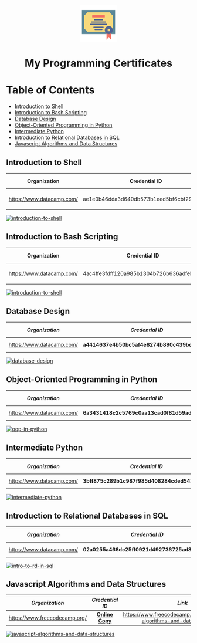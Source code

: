 <div align="center">
  <a href="https://shahnawaz-pabon.github.io/">
    <img alt="Shahnawaz Hossan" src="./logo.png"/>
  </a>
  <h1>My Programming Certificates</h1>
</div>

# Table of Contents

- [Introduction to Shell](#introduction-to-shell)
- [Introduction to Bash Scripting](#introduction-to-bash-scripting)
- [Database Design](#database-design)
- [Object-Oriented Programming in Python](#object-oriented-programming-in-python)
- [Intermediate Python](#intermediate-python)
- [Introduction to Relational Databases in SQL](#introduction-to-relational-databases-in-sql)
- [Javascript Algorithms and Data Structures](#javascript-algorithms-and-data-structures)

## Introduction to Shell

|       Organization        |              Credential ID               |                          Link                          |  Completed On   |
| :-----------------------: | :--------------------------------------: | :----------------------------------------------------: | :-------------: |
| https://www.datacamp.com/ | ae1e0b46dda3d640db573b1eed5bf6cbf2932872 | https://www.datacamp.com/courses/introduction-to-shell | 13 January 2022 |

  <a href="files/IntroductionToShell.pdf">
    <img src="https://drive.google.com/uc?id=1hDXh4tcQsaZ-igqTRmn0aCOnmj36FCD7" alt="introduction-to-shell" width="300px"/>
  </a>

<br>

## Introduction to Bash Scripting

|       Organization        |              Credential ID               |                              Link                               |  Completed On   |
| :-----------------------: | :--------------------------------------: | :-------------------------------------------------------------: | :-------------: |
| https://www.datacamp.com/ | 4ac4ffe3fdff120a985b1304b726b636adfeb6e9 | https://www.datacamp.com/courses/introduction-to-bash-scripting | 17 January 2022 |

<a href="files/IntroductionToBashScripting.pdf">
  <img src="https://drive.google.com/uc?id=1efhKqENscOblXeNf-r6o8EvDhn0zH_Go" alt="introduction-to-shell" width="300px"/>
</a>

<br>

## Database Design

|    **_Organization_**     |             **_Credential ID_**              |                    **_Link_**                    | **_Completed On_** |
| :-----------------------: | :------------------------------------------: | :----------------------------------------------: | :----------------: |
| https://www.datacamp.com/ | **a4414637e4b50bc5af4e8274b890c439bd4e9f26** | https://www.datacamp.com/courses/database-design |  **FEB 21, 2022**  |

<a href="files/DatabaseDesign.pdf">
  <img src="https://drive.google.com/uc?id=1FNEQnsH28TVwxqwGUtPu2rXj7b1QvwSf" alt="database-design" width="300px"/>
</a>

<br>

## Object-Oriented Programming in Python

|    **_Organization_**     |             **_Credential ID_**              |                               **_Link_**                               | **_Completed On_** |
| :-----------------------: | :------------------------------------------: | :--------------------------------------------------------------------: | :----------------: |
| https://www.datacamp.com/ | **6a3431418c2c5769c0aa13cad0f81d59adee567e** | https://www.datacamp.com/courses/object-oriented-programming-in-python |  **MAR 12, 2022**  |

<a href="files/OOPInPython.pdf">
  <img src="https://drive.google.com/uc?id=1LeUvQP9HSeCrbnABSlJoTpSkCDQWPUQW" alt="oop-in-python" width="300px"/>
</a>

<br>

## Intermediate Python

|    **_Organization_**     |             **_Credential ID_**              |                      **_Link_**                      | **_Completed On_** |
| :-----------------------: | :------------------------------------------: | :--------------------------------------------------: | :----------------: |
| https://www.datacamp.com/ | **3bff875c289b1c987f985d408284cded542618b1** | https://www.datacamp.com/courses/intermediate-python |  **MAR 17, 2022**  |

<a href="files/IntermediatePython.pdf">
  <img src="https://drive.google.com/uc?id=1szeRhgP7gQL3XfhlgTp5qmAR8rbYDIHE" alt="intermediate-python" width="300px"/>
</a>

<br>

## Introduction to Relational Databases in SQL

|    **_Organization_**     |             **_Credential ID_**              |                                  **_Link_**                                  | **_Completed On_** |
| :-----------------------: | :------------------------------------------: | :--------------------------------------------------------------------------: | :----------------: |
| https://www.datacamp.com/ | **02a0255a466dc25ff0921d492736725ad8741d97** | https://www.datacamp.com/courses/introduction-to-relational-databases-in-sql |  **MAR 18, 2022**  |

<a href="files/IntroToRDInSql.pdf">
  <img src="https://drive.google.com/uc?id=1RB51wDscKJMMX3BsetCW1KcQ_-B5S48H" alt="intro-to-rd-in-sql" width="300px"/>
</a>

<br>

## Javascript Algorithms and Data Structures

|      **_Organization_**       |                                                 **_Credential ID_**                                                 |                                  **_Link_**                                   | **_Completed On_** |
| :---------------------------: | :-----------------------------------------------------------------------------------------------------------------: | :---------------------------------------------------------------------------: | :----------------: |
| https://www.freecodecamp.org/ | **[Online Copy](https://freecodecamp.org/certification/shahnawaz-pabon/javascript-algorithms-and-data-structures)** | https://www.freecodecamp.org/learn/javascript-algorithms-and-data-structures/ |  **JUL 17, 2023**  |

<a href="files/javascript-algorithms-and-data-structures.pdf">
  <img src="https://drive.google.com/uc?id=1ksmXnYV1NQy0-BRUxNL1Cgz0VJA_VLPF" alt="javascript-algorithms-and-data-structures" width="300px"/>
</a>
